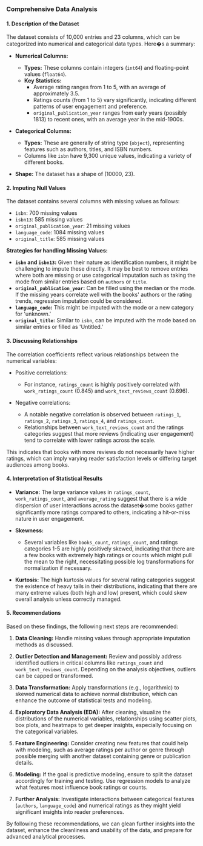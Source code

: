 ### Comprehensive Data Analysis

#### 1. Description of the Dataset
The dataset consists of 10,000 entries and 23 columns, which can be categorized into numerical and categorical data types. Here�s a summary:

- **Numerical Columns:**
  - **Types:** These columns contain integers (`int64`) and floating-point values (`float64`).
  - **Key Statistics:**
    - Average rating ranges from 1 to 5, with an average of approximately 3.5.
    - Ratings counts (from 1 to 5) vary significantly, indicating different patterns of user engagement and preference.
    - `original_publication_year` ranges from early years (possibly 1813) to recent ones, with an average year in the mid-1900s.

- **Categorical Columns:**
  - **Types:** These are generally of string type (`object`), representing features such as authors, titles, and ISBN numbers.
  - Columns like `isbn` have 9,300 unique values, indicating a variety of different books.

- **Shape:** The dataset has a shape of (10000, 23).

#### 2. Imputing Null Values
The dataset contains several columns with missing values as follows:
- `isbn`: 700 missing values
- `isbn13`: 585 missing values
- `original_publication_year`: 21 missing values
- `language_code`: 1084 missing values
- `original_title`: 585 missing values

**Strategies for handling Missing Values:**
- **`isbn` and `isbn13`:** Given their nature as identification numbers, it might be challenging to impute these directly. It may be best to remove entries where both are missing or use categorical imputation such as taking the mode from similar entries based on `authors` or `title`.
- **`original_publication_year`:** Can be filled using the median or the mode. If the missing years correlate well with the books' authors or the rating trends, regression imputation could be considered.
- **`language_code`:** This might be imputed with the mode or a new category for 'unknown.' 
- **`original_title`:** Similar to `isbn`, can be imputed with the mode based on similar entries or filled as 'Untitled.'

#### 3. Discussing Relationships
The correlation coefficients reflect various relationships between the numerical variables:
- Positive correlations:
  - For instance, `ratings_count` is highly positively correlated with `work_ratings_count` (0.845) and `work_text_reviews_count` (0.696).
  
- Negative correlations:
  - A notable negative correlation is observed between `ratings_1`, `ratings_2`, `ratings_3`, `ratings_4`, and `ratings_count`.
  - Relationships between `work_text_reviews_count` and the ratings categories suggest that more reviews (indicating user engagement) tend to correlate with lower ratings across the scale.

This indicates that books with more reviews do not necessarily have higher ratings, which can imply varying reader satisfaction levels or differing target audiences among books.

#### 4. Interpretation of Statistical Results
- **Variance:** The large variance values in `ratings_count`, `work_ratings_count`, and `average_rating` suggest that there is a wide dispersion of user interactions across the dataset�some books gather significantly more ratings compared to others, indicating a hit-or-miss nature in user engagement.
  
- **Skewness:**
  - Several variables like `books_count`, `ratings_count`, and ratings categories 1-5 are highly positively skewed, indicating that there are a few books with extremely high ratings or counts which might pull the mean to the right, necessitating possible log transformations for normalization if necessary.
  
- **Kurtosis:** The high kurtosis values for several rating categories suggest the existence of heavy tails in their distributions, indicating that there are many extreme values (both high and low) present, which could skew overall analysis unless correctly managed.

#### 5. Recommendations
Based on these findings, the following next steps are recommended:

1. **Data Cleaning:** Handle missing values through appropriate imputation methods as discussed.

2. **Outlier Detection and Management:** Review and possibly address identified outliers in critical columns like `ratings_count` and `work_text_reviews_count`. Depending on the analysis objectives, outliers can be capped or transformed.

3. **Data Transformation:** Apply transformations (e.g., logarithmic) to skewed numerical data to achieve normal distribution, which can enhance the outcome of statistical tests and modeling.

4. **Exploratory Data Analysis (EDA):** After cleaning, visualize the distributions of the numerical variables, relationships using scatter plots, box plots, and heatmaps to get deeper insights, especially focusing on the categorical variables.

5. **Feature Engineering:** Consider creating new features that could help with modeling, such as average ratings per author or genre through possible merging with another dataset containing genre or publication details.

6. **Modeling:** If the goal is predictive modeling, ensure to split the dataset accordingly for training and testing. Use regression models to analyze what features most influence book ratings or counts.

7. **Further Analysis:** Investigate interactions between categorical features (`authors`, `language_code`) and numerical ratings as they might yield significant insights into reader preferences.

By following these recommendations, we can glean further insights into the dataset, enhance the cleanliness and usability of the data, and prepare for advanced analytical processes.
